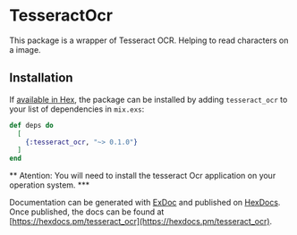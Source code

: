 # TesseractOcr

This package is a wrapper of Tesseract OCR. Helping to read characters on a image.

## Installation

If [available in Hex](https://hex.pm/docs/publish), the package can be installed
by adding `tesseract_ocr` to your list of dependencies in `mix.exs`:

```elixir
def deps do
  [
    {:tesseract_ocr, "~> 0.1.0"}
  ]
end
```

** Atention: You will need to install the tesseract Ocr application on your operation system. ***


Documentation can be generated with [ExDoc](https://github.com/elixir-lang/ex_doc)
and published on [HexDocs](https://hexdocs.pm). Once published, the docs can
be found at [https://hexdocs.pm/tesseract_ocr](https://hexdocs.pm/tesseract_ocr).
